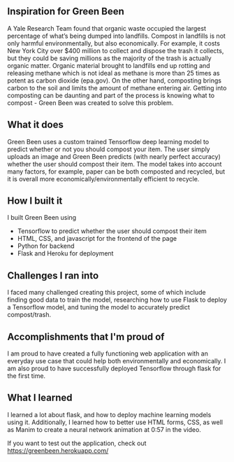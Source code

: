## Inspiration for Green Been
A Yale Research Team found that organic waste occupied the largest percentage of what’s being dumped into landfills. Compost in landfills is not only harmful environmentally, but also economically. For example, it costs New York City over $400 million to collect and dispose the trash it collects, but they could be saving millions as the majority of the trash is actually organic matter. Organic material brought to landfills end up rotting and releasing methane which is not ideal as methane is more than 25 times as potent as carbon dioxide (epa.gov). On the other hand, composting brings carbon to the soil and limits the amount of methane entering air. Getting into composting can be daunting and part of the process is knowing what to compost - Green Been was created to solve this problem.

## What it does
 Green Been uses a custom trained Tensorflow deep learning model to predict whether or not you should compost your item. The user simply uploads an image and Green Been predicts (with nearly perfect accuracy) whether the user should compost their item. The model takes into account many factors, for example, paper can be both composted and recycled, but it is overall more economically/environmentally efficient to recycle.

## How I built it
I built Green Been using 
- Tensorflow to predict whether the user should compost their item
- HTML, CSS, and javascript for the frontend of the page
- Python for backend
- Flask and Heroku for deployment

## Challenges I ran into
I faced many challenged creating this project, some of which include finding good data to train the model, researching how to use Flask to deploy a Tensorflow model, and tuning the model to accurately predict compost/trash.

## Accomplishments that I'm proud of
I am proud to have created a fully functioning web application with an everyday use case that could help both environmentally and economically. I am also proud to have successfully deployed Tensorflow through flask for the first time.

## What I learned
I learned a lot about flask, and how to deploy machine learning models using it. Additionally, I learned how to better use HTML forms, CSS, as well as Manim to create a neural network animation at 0:57 in the video.

If you want to test out the application, check out https://greenbeen.herokuapp.com/

